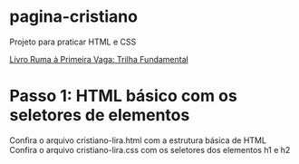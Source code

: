 # pagina-cristiano
Projeto para praticar HTML e CSS

[Livro Ruma à Primeira Vaga: Trilha Fundamental](https://l.dev.pro.br/ebook-rpv-trilha-fundamental)

# Passo 1: HTML básico com os seletores de elementos
Confira o arquivo cristiano-lira.html com a estrutura básica de HTML
Confira o arquivo cristiano-lira.css com os seletores dos elementos h1 e h2

